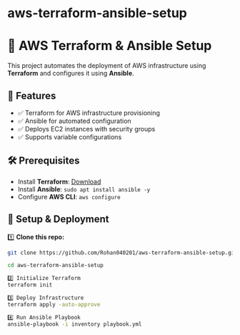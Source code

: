# aws-terraform-ansible-setup

# 🚀 AWS Terraform & Ansible Setup

This project automates the deployment of AWS infrastructure using **Terraform** and configures it using **Ansible**.

## 📌 Features
- ✅ Terraform for AWS infrastructure provisioning
- ✅ Ansible for automated configuration
- ✅ Deploys EC2 instances with security groups
- ✅ Supports variable configurations

## 🛠️ Prerequisites
- Install **Terraform**: [Download](https://developer.hashicorp.com/terraform/downloads)
- Install **Ansible**: `sudo apt install ansible -y`
- Configure **AWS CLI**: `aws configure`

## 🚀 Setup & Deployment

1️⃣ **Clone this repo:**
```bash
git clone https://github.com/Rohan040201/aws-terraform-ansible-setup.git

cd aws-terraform-ansible-setup

2️⃣ Initialize Terraform
terraform init

3️⃣ Deploy Infrastructure
terraform apply -auto-approve

4️⃣ Run Ansible Playbook
ansible-playbook -i inventory playbook.yml
